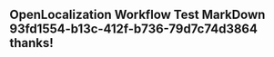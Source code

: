 <properties
ms.topic="hero-topic"
ms.test1="hero-topic"
ms.test2="test"/>

## OpenLocalization Workflow Test MarkDown 93fd1554-b13c-412f-b736-79d7c74d3864 thanks!

